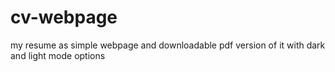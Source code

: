 # cv-webpage
my resume as simple webpage and downloadable pdf version of it with dark and light mode options
